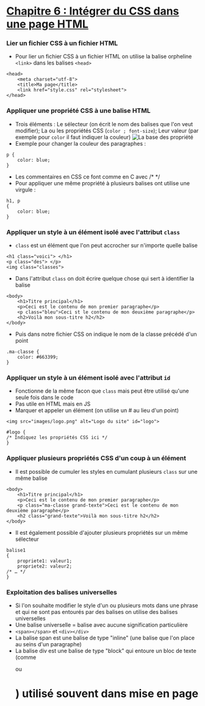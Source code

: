 # [Chapitre 6 : Intégrer du CSS dans une page HTML](https://openclassrooms.com/fr/courses/1603881-creez-votre-site-web-avec-html5-et-css3/8061278-integrez-le-css-dans-la-page-html)

### Lier un fichier CSS à un fichier HTML

* Pour lier un fichier CSS à un fichier HTML on utilise la balise orpheline ```<link>``` dans les balises ```<head>```
```
<head>
    <meta charset="utf-8">
    <title>Ma page</title>
    <link href="style.css" rel="stylesheet">
</head>
```
### Appliquer une propriété CSS à une balise HTML

* Trois éléments : Le sélecteur (on écrit le nom des balises que l'on veut modifier); La ou les propriétés CSS (```color ; font-size```); Leur valeur (par exemple pour ```color``` il faut indiquer la couleur)
![La base des propriété](https://user.oc-static.com/upload/2022/11/25/16693920081082_FR_1603881_HTML-CSS_Static-Graphics_p2c1-1.jpg "incroyable")
* Exemple pour changer la couleur des paragraphes : 
```
p {
    color: blue;
}
```
* Les commentaires en CSS ce font comme en C avec /* */
* Pour appliquer une même propriété à plusieurs balises ont utilise une virgule :
```
h1, p
{
    color: blue;
}
```

### Appliquer un style à un élément isolé avec l'attribut ```class```

* ```class``` est un élément que l'on peut accrocher sur n'importe quelle balise
```
<h1 class="voici"> </h1>
<p class="des"> </p>
<img class="classes">
```
* Dans l'attribut ```class``` on doit écrire quelque chose qui sert à identifier la balise
```
<body>
    <h1>Titre principal</h1>
    <p>Ceci est le contenu de mon premier paragraphe</p>
    <p class="bleu">Ceci st le contenu de mon deuxième paragraphe</p>
    <h2>Voilà mon sous-titre h2</h2>
</body>
```
* Puis dans notre fichier CSS on indique le nom de la classe précédé d'un point 
```
.ma-classe {
    color: #663399;
}
```
### Appliquer un style à un élément isolé avec l'attribut ```id```
 
* Fonctionne de la même facon que ```class``` mais peut être utilisé qu'une seule fois dans le code
* Pas utile en HTML mais en JS
* Marquer et appeler un élément (on utilise un # au lieu d'un point)
```
<img src="images/logo.png" alt="Logo du site" id="logo">
```
```
#logo {
/* Indiquez les propriétés CSS ici */
}
```
### Appliquer plusieurs propriétés CSS d'un coup à un élément

* Il est possible de cumuler les styles en cumulant plusieurs ```class``` sur une même balise
```
<body>
    <h1>Titre principal</h1>
    <p>Ceci est le contenu de mon premier paragraphe</p>
    <p class="ma-classe grand-texte">Ceci est le contenu de mon deuxième paragraphe</p>
    <h2 class="grand-texte">Voilà mon sous-titre h2</h2>
</body>
``` 
* Il est également possible d'ajouter plusieurs propriétés sur un même sélecteur 
```
balise1
{
    propriete1: valeur1;
    propriete2: valeur2;
/* … */
}
```

### Exploitation des balises universelles

* Si l'on souhaite modifier le style d'un ou plusieurs mots dans une phrase et qui ne sont pas entourés par des balises on utilise des balises universelles
* Une balise universelle = balise avec aucune signification particulière 
* ```<span></span>``` et ```<div></div>```
* La balise span est une balise de type "inline" (une balise que l'on place au seins d'un paragraphe)
* La balise div est une balise de type "block" qui entoure un bloc de texte (comme <p> ou <h1>) utilisé souvent dans mise en page


